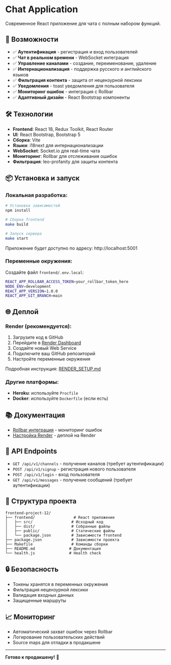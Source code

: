 # Chat Application

Современное React приложение для чата с полным набором функций.

## 🚀 Возможности

- ✅ **Аутентификация** - регистрация и вход пользователей
- ✅ **Чат в реальном времени** - WebSocket интеграция
- ✅ **Управление каналами** - создание, переименование, удаление
- ✅ **Интернационализация** - поддержка русского и английского языков
- ✅ **Фильтрация контента** - защита от нецензурной лексики
- ✅ **Уведомления** - toast уведомления для пользователя
- ✅ **Мониторинг ошибок** - интеграция с Rollbar
- ✅ **Адаптивный дизайн** - React Bootstrap компоненты

## 🛠️ Технологии

- **Frontend**: React 18, Redux Toolkit, React Router
- **UI**: React Bootstrap, Bootstrap 5
- **Сборка**: Vite
- **Языки**: i18next для интернационализации
- **WebSocket**: Socket.io для real-time чата
- **Мониторинг**: Rollbar для отслеживания ошибок
- **Фильтрация**: leo-profanity для защиты контента

## 📦 Установка и запуск

### **Локальная разработка:**

```bash
# Установка зависимостей
npm install

# Сборка frontend
make build

# Запуск сервера
make start
```

Приложение будет доступно по адресу: http://localhost:5001

### **Переменные окружения:**

Создайте файл `frontend/.env.local`:
```bash
REACT_APP_ROLLBAR_ACCESS_TOKEN=your_rollbar_token_here
NODE_ENV=development
REACT_APP_VERSION=1.0.0
REACT_APP_GIT_BRANCH=main
```

## 🌐 Деплой

### **Render (рекомендуется):**

1. Загрузите код в GitHub
2. Перейдите в [Render Dashboard](https://dashboard.render.com/)
3. Создайте новый Web Service
4. Подключите ваш GitHub репозиторий
5. Настройте переменные окружения

Подробная инструкция: [RENDER_SETUP.md](RENDER_SETUP.md)

### **Другие платформы:**

- **Heroku**: используйте `Procfile`
- **Docker**: используйте `Dockerfile` (если есть)

## 📚 Документация

- [Rollbar интеграция](ROLLBAR_FINAL_INTEGRATION.md) - мониторинг ошибок
- [Настройка Render](RENDER_SETUP.md) - деплой на Render

## 🔧 API Endpoints

- `GET /api/v1/channels` - получение каналов (требует аутентификации)
- `POST /api/v1/signup` - регистрация нового пользователя
- `POST /api/v1/login` - вход пользователя
- `GET /api/v1/messages` - получение сообщений (требует аутентификации)

## 🎯 Структура проекта

```
frontend-project-12/
├── frontend/                 # React приложение
│   ├── src/                 # Исходный код
│   ├── dist/                # Собранные файлы
│   ├── public/              # Статические файлы
│   └── package.json         # Зависимости frontend
├── package.json             # Зависимости проекта
├── Makefile                 # Команды сборки
├── README.md               # Документация
└── health.js               # Health check
```

## 🔒 Безопасность

- Токены хранятся в переменных окружения
- Фильтрация нецензурной лексики
- Валидация входных данных
- Защищенные маршруты

## 📈 Мониторинг

- Автоматический захват ошибок через Rollbar
- Логирование пользовательских действий
- Source maps для отладки в продакшене

---

**Готово к продакшену!** 🚀